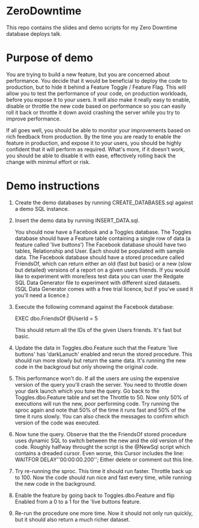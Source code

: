 # ZeroDowntime
This repo contains the slides and demo scripts for my Zero Downtime database deploys talk.

# Purpose of demo
You are trying to build a new feature, but you are concerned about performance. You decide that it would be beneficial
to deploy the code to production, but to hide it behind a Feature Toggle / Feature Flag. This will allow you to test
the performance of your code, on production workloads, before you expose it to your users. It will also make it really
easy to enable, disable or throttle the new code based on performance so you can easily roll it back or throttle it 
down avoid crashing the server while you try to improve performance.

If all goes well, you should be able to monitor your improvements based on rich feedback from production. By the time 
you are ready to enable the feature in production, and expose it to your users, you should be highly confident that
it will perform as required. What's more, if it doesn't work, you should be able to disable it with ease, effectively
rolling back the change with minimul effort or risk.

# Demo instructions
1. Create the demo databases by running CREATE_DATABASES.sql against a demo SQL instance.
2. Insert the demo data by running INSERT_DATA.sql.

    You should now have a Facebook and a Toggles database.
    The Toggles database should have a Feature table containing a single row of data (a feature called 'live buttons')
    The Facebook database should have two tables, Relationship and User. Each should be populated with sample data.
    The Facebook database should have a stored procedure called FriendsOf, which can return either an old (fast but 
        basic) or a new (slow but detailed) versions of a report on a given users friends.
    If you would like to experiment with more/less test data you can user the Redgate SQL Data Generator file to experiment
        with different sized datasets. (SQL Data Generator comes with a free trial licence, but if you've used it you'll
        need a licence.)
   
3. Execute the following command against the Facebook database:

    EXEC dbo.FriendsOf @UserId = 5
    
    This should return all the IDs of the given Users friends. It's fast but basic.
    
4. Update the data in Toggles.dbo.Feature such that the Feature 'live buttons' has 'darkLanuch' enabled and rerun the 
       stored procedure. This should run more slowly but return the same data. It's running the new code in the backgroud
       but only showing the original code.
5. This performance won't do. If all the users are using the expensive version of the query you'll crash the server. You 
       need to throttle down your dark launch which you tune the query. Go back to the Toggles.dbo.Feature table and set
       the Throttle to 50. Now only 50% of executions will run the new, poor performing code. Try running the sproc again 
       and note that 50% of the time it runs fast and 50% of the time it runs slowly. You can also check the messages to
       confirm which version of the code was executed.
6. Now tune the query. Observe that the the FriendsOf stored procedure uses dynamic SQL to switch between the new and the
       old version of the code. Roughly halfway throught the script is the @NewSql script which contains a dreaded cursor.
       Even worse, this Cursor includes the line:
              WAITFOR DELAY''00:00:00.200'';
       Either delete or comment out this line.
7. Try re-running the sproc. This time it should run faster. Throttle back up to 100. Now the code should run nice and 
       fast every time, while running the new code in the background.
8. Enable the feature by going back to Toggles.dbo.Feature and flip Enabled from a 0 to a 1 for the 'live buttons feature.
9. Re-run the procedure one more time. Now it should not only run quickly, but it should also return a much richer dataset.
